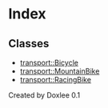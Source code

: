 # Index

## Classes

* [transport::Bicycle](classtransport_1_1Bicycle.md)
* [transport::MountainBike](classtransport_1_1MountainBike.md)
* [transport::RacingBike](classtransport_1_1RacingBike.md)

Created by Doxlee 0.1
